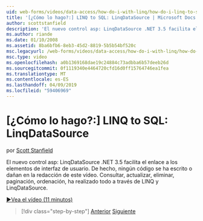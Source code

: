 ```yaml
---
uid: web-forms/videos/data-access/how-do-i-with-linq/how-do-i-linq-to-sql-linqdatasource
title: '[¿Cómo lo hago?:] LINQ to SQL: LinqDataSource | Microsoft Docs'
author: scottstanfield
description: 'El nuevo control asp: LinqDataSource .NET 3.5 facilita el enlace a los elementos de interfaz de usuario. De hecho, ningún código se ha escrito o dañan en la redacción de este vídeo. Consulta, los Actu...'
ms.author: riande
ms.date: 01/10/2008
ms.assetid: 8ba6bfb6-8eb3-45d2-8819-5b5b54bf520c
msc.legacyurl: /web-forms/videos/data-access/how-do-i-with-linq/how-do-i-linq-to-sql-linqdatasource
msc.type: video
ms.openlocfilehash: a0b1369168dae19c24884c73adbba6b57deeb26d
ms.sourcegitcommit: 0f1119340e4464720cfd16d0ff15764746ea1fea
ms.translationtype: MT
ms.contentlocale: es-ES
ms.lasthandoff: 04/09/2019
ms.locfileid: "59406969"
---
```

# <a name="how-do-i-linq-to-sql-linqdatasource"></a>[¿Cómo lo hago?:] LINQ to SQL: LinqDataSource

por [Scott Stanfield](https://github.com/scottstanfield)

El nuevo control asp: LinqDataSource .NET 3.5 facilita el enlace a los elementos de interfaz de usuario. De hecho, ningún código se ha escrito o dañan en la redacción de este vídeo. Consultar, actualizar, eliminar, paginación, ordenación, ha realizado todo a través de LINQ y LinqDataSource.

[&#9654;Vea el vídeo (11 minutos)](https://channel9.msdn.com/Blogs/ASP-NET-Site-Videos/how-do-i-linq-to-sql-linqdatasource)

> [!div class="step-by-step"]
> [Anterior](how-do-i-linq-to-sql-updating-the-database.md)
> [Siguiente](how-do-i-linq-to-sql-custom-linqdatasource.md)
